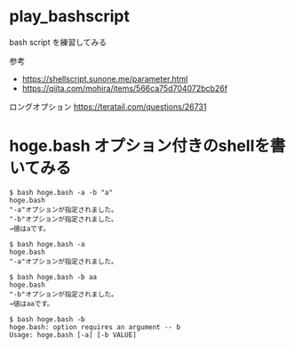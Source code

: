 # play_bashscript
bash script を練習してみる

参考
- https://shellscript.sunone.me/parameter.html
- https://qiita.com/mohira/items/566ca75d704072bcb26f

ロングオプション
https://teratail.com/questions/26731

# hoge.bash オプション付きのshellを書いてみる 

```
$ bash hoge.bash -a -b "a"
hoge.bash
"-a"オプションが指定されました。
"-b"オプションが指定されました。 
→値はaです。
```

```
$ bash hoge.bash -a  
hoge.bash
"-a"オプションが指定されました。
```

```
$ bash hoge.bash -b aa
hoge.bash
"-b"オプションが指定されました。 
→値はaaです。
```

```
$ bash hoge.bash -b  
hoge.bash: option requires an argument -- b
Usage: hoge.bash [-a] [-b VALUE]
```
